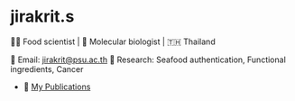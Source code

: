 # jirakrit.s
👨‍🔬 Food scientist | 🧪 Molecular biologist | 🇹🇭 Thailand

📧 Email: jirakrit@psu.ac.th
🧬 Research: Seafood authentication, Functional ingredients, Cancer   
- 🔗 [My Publications](https://scholar.google.com)
